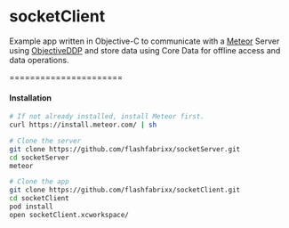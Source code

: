 socketClient
============

Example app written in Objective-C to communicate with a [Meteor](https://www.meteor.com) Server using [ObjectiveDDP](https://github.com/boundsj/ObjectiveDDP) and store data using Core Data for offline access and data operations.

======================

#### Installation

````sh
# If not already installed, install Meteor first. 
curl https://install.meteor.com/ | sh

# Clone the server
git clone https://github.com/flashfabrixx/socketServer.git
cd socketServer
meteor

# Clone the app
git clone https://github.com/flashfabrixx/socketClient.git
cd socketClient
pod install
open socketClient.xcworkspace/
````
